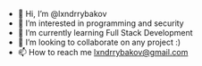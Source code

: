 - 👋 Hi, I’m @lxndrrybakov
- 👀 I’m interested in programming and security 
- 🌱 I’m currently learning Full Stack Development 
- 💞️ I’m looking to collaborate on any project :) 
- 📫 How to reach me lxndrrybakov@gmail.com

<!---
lxndrrybakov/lxndrrybakov is a ✨ special ✨ repository because its `README.md` (this file) appears on your GitHub profile.
You can click the Preview link to take a look at your changes.
--->
